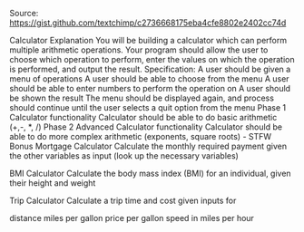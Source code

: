 Source: https://gist.github.com/textchimp/c2736668175eba4cfe8802e2402cc74d

Calculator
Explanation
You will be building a calculator which can perform multiple arithmetic operations. Your program should allow the user to choose which operation to perform, enter the values on which the operation is performed, and output the result.
Specification:
A user should be given a menu of operations
A user should be able to choose from the menu
A user should be able to enter numbers to perform the operation on
A user should be shown the result
The menu should be displayed again, and process should continue until the user selects a quit option from the menu
Phase 1
Calculator functionality
Calculator should be able to do basic arithmetic (+,-, *, /)
Phase 2
Advanced Calculator functionality
Calculator should be able to do more complex arithmetic (exponents, square roots) - STFW
Bonus
Mortgage Calculator
Calculate the monthly required payment given the other variables as input (look up the necessary variables)

BMI Calculator
Calculate the body mass index (BMI) for an individual, given their height and weight

Trip Calculator
Calculate a trip time and cost given inputs for

distance
miles per gallon
price per gallon
speed in miles per hour